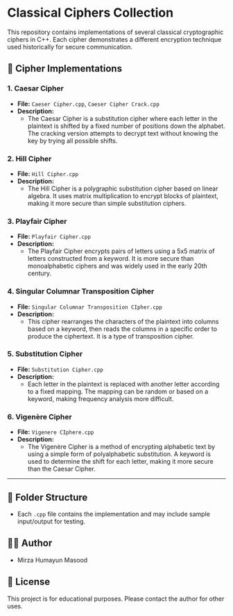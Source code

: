 # Classical Ciphers Collection

This repository contains implementations of several classical cryptographic ciphers in C++. Each cipher demonstrates a different encryption technique used historically for secure communication.

## 🔐 Cipher Implementations

### 1. Caesar Cipher
- **File:** `Caeser Cipher.cpp`, `Caeser Cipher Crack.cpp`
- **Description:**
  - The Caesar Cipher is a substitution cipher where each letter in the plaintext is shifted by a fixed number of positions down the alphabet. The cracking version attempts to decrypt text without knowing the key by trying all possible shifts.

### 2. Hill Cipher
- **File:** `Hill Cipher.cpp`
- **Description:**
  - The Hill Cipher is a polygraphic substitution cipher based on linear algebra. It uses matrix multiplication to encrypt blocks of plaintext, making it more secure than simple substitution ciphers.

### 3. Playfair Cipher
- **File:** `Playfair Cipher.cpp`
- **Description:**
  - The Playfair Cipher encrypts pairs of letters using a 5x5 matrix of letters constructed from a keyword. It is more secure than monoalphabetic ciphers and was widely used in the early 20th century.

### 4. Singular Columnar Transposition Cipher
- **File:** `Singular Columnar Transposition CIpher.cpp`
- **Description:**
  - This cipher rearranges the characters of the plaintext into columns based on a keyword, then reads the columns in a specific order to produce the ciphertext. It is a type of transposition cipher.

### 5. Substitution Cipher
- **File:** `Substitution Cipher.cpp`
- **Description:**
  - Each letter in the plaintext is replaced with another letter according to a fixed mapping. The mapping can be random or based on a keyword, making frequency analysis more difficult.

### 6. Vigenère Cipher
- **File:** `Vigenere CIphere.cpp`
- **Description:**
  - The Vigenère Cipher is a method of encrypting alphabetic text by using a simple form of polyalphabetic substitution. A keyword is used to determine the shift for each letter, making it more secure than the Caesar Cipher.

---

## 📂 Folder Structure
- Each `.cpp` file contains the implementation and may include sample input/output for testing.

## 👨‍💻 Author
- Mirza Humayun Masood

## 📜 License
This project is for educational purposes. Please contact the author for other uses.
